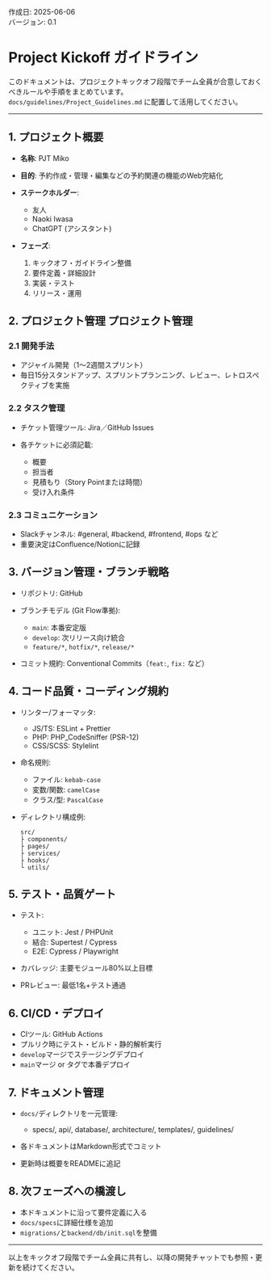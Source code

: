 作成日: 2025-06-06  
バージョン: 0.1
# Project Kickoff ガイドライン

このドキュメントは、プロジェクトキックオフ段階でチーム全員が合意しておくべきルールや手順をまとめています。
`docs/guidelines/Project_Guidelines.md` に配置して活用してください。

---

## 1. プロジェクト概要

* **名称**: PJT Miko
* **目的**: 予約作成・管理・編集などの予約関連の機能のWeb完結化
* **ステークホルダー**:

  * 友人
  * Naoki Iwasa
  * ChatGPT (アシスタント)
* **フェーズ**:

  1. キックオフ・ガイドライン整備
  2. 要件定義・詳細設計
  3. 実装・テスト
  4. リリース・運用

## 2. プロジェクト管理 プロジェクト管理

### 2.1 開発手法

* アジャイル開発（1〜2週間スプリント）
* 毎日15分スタンドアップ、スプリントプランニング、レビュー、レトロスペクティブを実施

### 2.2 タスク管理

* チケット管理ツール: Jira／GitHub Issues
* 各チケットに必須記載:

  * 概要
  * 担当者
  * 見積もり（Story Pointまたは時間）
  * 受け入れ条件

### 2.3 コミュニケーション

* Slackチャンネル: #general, #backend, #frontend, #ops など
* 重要決定はConfluence/Notionに記録

## 3. バージョン管理・ブランチ戦略

* リポジトリ: GitHub
* ブランチモデル (Git Flow準拠):

  * `main`: 本番安定版
  * `develop`: 次リリース向け統合
  * `feature/*`, `hotfix/*`, `release/*`
* コミット規約: Conventional Commits（`feat:`, `fix:` など）

## 4. コード品質・コーディング規約

* リンター/フォーマッタ:

  * JS/TS: ESLint + Prettier
  * PHP: PHP\_CodeSniffer (PSR-12)
  * CSS/SCSS: Stylelint
* 命名規則:

  * ファイル: `kebab-case`
  * 変数/関数: `camelCase`
  * クラス/型: `PascalCase`
* ディレクトリ構成例:

  ```
  src/
  ├ components/
  ├ pages/
  ├ services/
  ├ hooks/
  └ utils/
  ```

## 5. テスト・品質ゲート

* テスト:

  * ユニット: Jest / PHPUnit
  * 結合: Supertest / Cypress
  * E2E: Cypress / Playwright
* カバレッジ: 主要モジュール80%以上目標
* PRレビュー: 最低1名+テスト通過

## 6. CI/CD・デプロイ

* CIツール: GitHub Actions
* プルリク時にテスト・ビルド・静的解析実行
* `develop`マージでステージングデプロイ
* `main`マージ or タグで本番デプロイ

## 7. ドキュメント管理

* `docs/`ディレクトリを一元管理:

  * specs/, api/, database/, architecture/, templates/, guidelines/
* 各ドキュメントはMarkdown形式でコミット
* 更新時は概要をREADMEに追記

## 8. 次フェーズへの橋渡し

* 本ドキュメントに沿って要件定義に入る
* `docs/specs`に詳細仕様を追加
* `migrations/`と`backend/db/init.sql`を整備

---

以上をキックオフ段階でチーム全員に共有し、以降の開発チャットでも参照・更新を続けてください。
